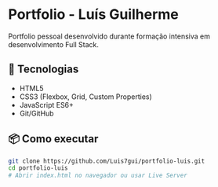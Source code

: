 # Portfolio - Luís Guilherme

Portfolio pessoal desenvolvido durante formação intensiva em desenvolvimento Full Stack.

## 🚀 Tecnologias

- HTML5
- CSS3 (Flexbox, Grid, Custom Properties)
- JavaScript ES6+
- Git/GitHub

## 📦 Como executar

```bash
git clone https://github.com/Luis7gui/portfolio-luis.git
cd portfolio-luis
# Abrir index.html no navegador ou usar Live Server